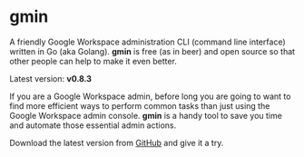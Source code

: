 # gmin
A friendly Google Workspace administration CLI (command line interface) written in Go (aka Golang). **gmin** is free (as in beer) and open source so that other people can help to make it even better.

Latest version: **v0.8.3**

If you are a Google Workspace admin, before long you are going to want to find more efficient ways to perform common tasks than just using the Google Workspace admin console. **gmin** is a handy tool to save you time and automate those essential admin actions.

Download the latest version from [GitHub](https://github.com/plusworx/gmin/releases) and give it a try.
